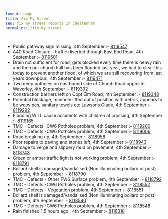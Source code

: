 ```yaml
---

layout: page
title: Fix My Street
seo: fix my street reports in Cheltenham
permalink: /fix-my-street

---
```


<!-- fix_marker starts -->

- Public pathway sign missing, 4th September :- [8119547](https://www.fixmystreet.com/report/8119547)
- A40 Road Closure - traffic diverted through East End Road, 4th September :- [8119501](https://www.fixmystreet.com/report/8119501)
- Drain not sufficient for road, gets blocked every time there is heavy rain and then our church hall has been flooded last year, we had to clear this today to prevent another flood, of which we are still recovering from last years downpour., 4th September :- [8119471](https://www.fixmystreet.com/report/8119471)
- Two deep potholes on eastbound side of Church Road opposite Waverley, 4th September :- [8119392](https://www.fixmystreet.com/report/8119392)
- Construction barriers left on Copt Elm Road, 4th September :- [8119348](https://www.fixmystreet.com/report/8119348)
- Potential blockage, manhole lifted out of position with debris, appears to be wetwipes, sanitary towels etc Lawsons Glade, 4th September :- [8119292](https://www.fixmystreet.com/report/8119292)
- Flooding WILL cause accidents with children at crossing, 4th September :- [8119165](https://www.fixmystreet.com/report/8119165)
- TMC - Defects -CW6 Potholes  problem, 4th September :- [8119200](https://www.fixmystreet.com/report/8119200)
- TMC - Defects -CW6 Potholes  problem, 4th September :- [8119006](https://www.fixmystreet.com/report/8119006)
- Road breaking up, 4th September :- [8118956](https://www.fixmystreet.com/report/8118956)
- Poor repairs to.paving and stones left, 4th September :- [8118943](https://www.fixmystreet.com/report/8118943)
- Damage to verge and slippery mud on pavement, 4th September :- [8118743](https://www.fixmystreet.com/report/8118743)
- Green or amber traffic light is not working problem, 4th September :- [8118791](https://www.fixmystreet.com/report/8118791)
- Bollard shell is damaged/vandalised (Non illuminating bollard or post) problem, 4th September :- [8118790](https://www.fixmystreet.com/report/8118790)
- TMC - Defects - Other FW6  Surface problem, 4th September :- [8118792](https://www.fixmystreet.com/report/8118792)
- TMC - Defects -CW6 Potholes  problem, 4th September :- [8118552](https://www.fixmystreet.com/report/8118552)
- TMC - Defects - Vegetation problem, 4th September :- [8118551](https://www.fixmystreet.com/report/8118551)
- Bollard shell is damaged/vandalised (Non illuminating bollard or post) problem, 4th September :- [8118540](https://www.fixmystreet.com/report/8118540)
- TMC - Defects -CW6 Potholes  problem, 4th September :- [8118548](https://www.fixmystreet.com/report/8118548)
- Rain finished 1.5 hours ago., 4th September :- [8118318](https://www.fixmystreet.com/report/8118318)

<!-- fix_marker ends -->